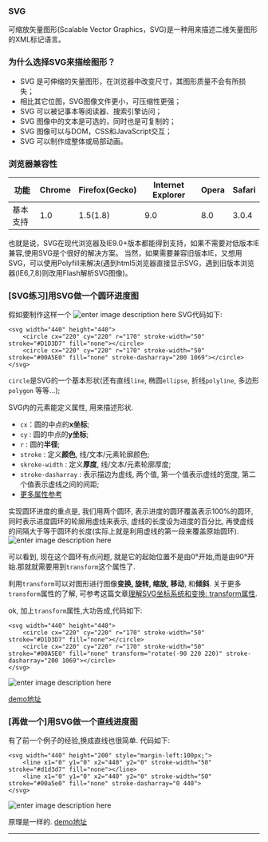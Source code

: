 ### SVG
可缩放矢量图形(Scalable Vector Graphics，SVG)是一种用来描述二维矢量图形的XML标记语言。
### 为什么选择SVG来描绘图形？

 - SVG 是可伸缩的矢量图形，在浏览器中改变尺寸，其图形质量不会有所损失；
 - 相比其它位图，SVG图像文件更小，可压缩性更强；
 - SVG 可以被记事本等阅读器、搜索引擎访问；
 - SVG 图像中的文本是可选的，同时也是可复制的；
 - SVG 图像可以与DOM，CSS和JavaScript交互；
 - SVG 可以制作成整体或局部动画。
 
### 浏览器兼容性
 |功能|Chrome|Firefox(Gecko)|Internet Explorer|Opera|Safari|
 |---|---|---|---|---|---|
 |基本支持|1.0|1.5(1.8)|9.0|8.0|3.0.4|

也就是说，SVG在现代浏览器及IE9.0+版本都能得到支持，如果不需要对低版本IE兼容,使用SVG是个很好的解决方案。
当然，如果需要兼容旧版本IE，又想用SVG，可以使用Polyfill来解决(遇到html5浏览器直接显示SVG，遇到旧版本浏览器(IE6,7,8)则改用Flash解析SVG图像)。
### [SVG练习]用SVG做一个圆环进度图
假如要制作这样一个
![enter image description here](http://7xnjm0.com1.z0.glb.clouddn.com/circle.jpg)
SVG代码如下:
```
<svg width="440" height="440">
    <circle cx="220" cy="220" r="170" stroke-width="50" stroke="#D1D3D7" fill="none"></circle>
    <circle cx="220" cy="220" r="170" stroke-width="50" stroke="#00A5E0" fill="none" stroke-dasharray="200 1069"></circle>
</svg>
```
`circle`是SVG的一个基本形状(还有直线`line`, 椭圆`ellipse`, 折线`polyline`, 多边形`polygon` 等等…);

SVG内的元素能定义属性, 用来描述形状.

 - `cx`：圆的中点的**x坐标**;
 - `cy` : 圆的中点的**y坐标**;
 - `r` : 圆的**半径**;
 - `stroke` : 定义**颜色**, 线/文本/元素轮廓颜色;
 - `skroke-width` : 定义**厚度**, 线/文本/元素轮廓厚度;
 - `stroke-dasharray` : 表示描边为虚线, 两个值, 第一个值表示虚线的宽度, 第二个值表示虚线之间的间距;
 - [更多属性参考](https://developer.mozilla.org/zh-CN/docs/Web/SVG/Attribute)

实现圆环进度的重点是, 我们用两个圆环, 表示进度的圆环覆盖表示100%的圆环, 同时表示进度圆环的轮廓用虚线来表示, 虚线的长度设为进度的百分比, 再使虚线的间隔大于等于圆环的长度(实际上就是利用虚线的第一段来覆盖原始圆环).
![enter image description here](http://7xnjm0.com1.z0.glb.clouddn.com/circle2.jpg)

可以看到, 现在这个圆环有点问题, 就是它的起始位置不是由0°开始,而是由90°开始.那就就需要用到`transform`这个属性了.

利用`transform`可以对图形进行图像**变换, 旋转, 缩放, 移动**, 和**倾斜**. 关于更多`transform`属性的了解, 可参考这篇文章[理解SVG坐标系统和变换: transform属性](http://www.w3cplus.com/html5/svg-transformations.html).

ok, 加上`transform`属性,大功告成,代码如下:
```
<svg width="440" height="440">
    <circle cx="220" cy="220" r="170" stroke-width="50" stroke="#D1D3D7" fill="none"></circle>
    <circle cx="220" cy="220" r="170" stroke-width="50" stroke="#00A5E0" fill="none" transform="rotate(-90 220 220)" stroke-dasharray="200 1069"></circle>
</svg>
```
![enter image description here](http://7xnjm0.com1.z0.glb.clouddn.com/circle.jpg)

[demo地址](http://somedemo.github.io/SVG-circle-progress-bar/)

### [再做一个]用SVG做一个直线进度图
有了前一个例子的经验,换成直线也很简单. 代码如下:
```
<svg width="440" height="200" style="margin-left:100px;">
    <line x1="0" y1="0" x2="440" y2="0" stroke-width="50" stroke="#d1d3d7" fill="none"></line>
    <line x1="0" y1="0" x2="440" y2="0" stroke-width="50" stroke="#00a5e0" fill="none" stroke-dasharray="0 440">
</svg>
```
![enter image description here](http://7xnjm0.com1.z0.glb.clouddn.com/line.jpg)

原理是一样的.
[demo地址](http://somedemo.github.io/SVG-circle-progress-bar/)

---

